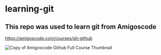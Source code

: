 # learning-git

## This repo was used to learn git from Amigoscode

https://amigoscode.com/courses/git-github

![Copy of Amigoscode Github Full Course Thumbnail](https://user-images.githubusercontent.com/89911333/131997322-1b081739-f686-4e4e-847b-62e2b727ca24.png)
